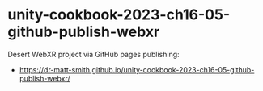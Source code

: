 # unity-cookbook-2023-ch16-05-github-publish-webxr

Desert WebXR project via GitHub pages publishing:

- https://dr-matt-smith.github.io/unity-cookbook-2023-ch16-05-github-publish-webxr/

